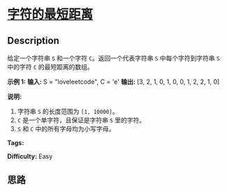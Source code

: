 # [字符的最短距离][title]

## Description

给定一个字符串 `S` 和一个字符 `C`。返回一个代表字符串 `S` 中每个字符到字符串 `S` 中的字符 `C` 的最短距离的数组。

**示例 1:**
            **输入:** S = "loveleetcode", C = 'e'    **输出:** [3, 2, 1, 0, 1, 0, 0, 1, 2, 2, 1, 0]    

**说明:**

  1. 字符串 `S` 的长度范围为 `[1, 10000]`。
  2. `C` 是一个单字符，且保证是字符串 `S` 里的字符。
  3. `S` 和 `C` 中的所有字母均为小写字母。


**Tags:** 

**Difficulty:** Easy

## 思路

[title]: https://leetcode-cn.com/problems/shortest-distance-to-a-character
